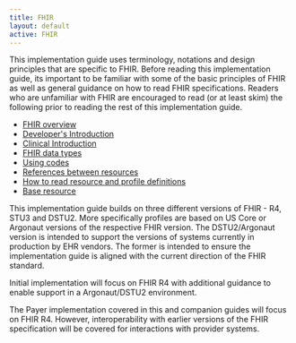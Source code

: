 ```yaml
---
title: FHIR
layout: default
active: FHIR
---
```


This implementation guide uses terminology, notations and design principles that are specific to FHIR. Before reading this implementation guide, its important to be familiar with some of the basic principles of FHIR as well as general guidance on how to read FHIR specifications. Readers who are unfamiliar with FHIR are encouraged to read (or at least skim) the following prior to reading the rest of this implementation guide.

   - [FHIR overview](http://build.fhir.org/overview.html)
   - [Developer's Introduction](http://build.fhir.org/overview-dev.html) 
   - [Clinical Introduction](http://build.fhir.org/overview-clinical.html)
   - [FHIR data types](http://build.fhir.org/datatypes.html)
   - [Using codes](http://build.fhir.org/terminologies.html)
   - [References between resources](http://build.fhir.org/references.html)
   - [How to read resource and profile definitions](http://build.fhir.org/formats.html)
   - [Base resource](http://build.fhir.org/resource.html)
   
This implementation guide builds on three different versions of FHIR - R4, STU3 and DSTU2. More specifically profiles are based on US Core or Argonaut versions of the respective FHIR version. The DSTU2/Argonaut version is intended to support the versions of systems currently in production by EHR vendors. The former is intended to ensure the implementation guide is aligned with the current direction of the FHIR standard. 

Initial implementation will focus on FHIR R4 with additional guidance to enable support in a Argonaut/DSTU2 environment. 

The Payer implementation covered in this and companion guides will focus on FHIR R4. However, interoperability with earlier versions of the FHIR specification will be covered for interactions with provider systems.

